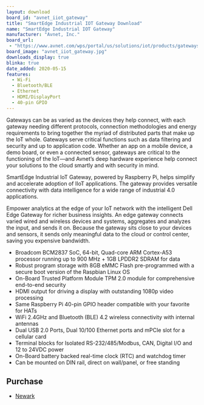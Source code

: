 ```yaml
---
layout: download
board_id: "avnet_iiot_gateway"
title: "SmartEdge Industrial IOT Gateway Download"
name: "SmartEdge Industrial IOT Gateway"
manufacturer: "Avnet, Inc."
board_url:
 - "https://www.avnet.com/wps/portal/us/solutions/iot/products/gateways/"
board_image: "avnet_iiot_gateway.jpg"
downloads_display: true
blinka: true
date_added: 2020-05-15
features:
  - Wi-Fi
  - Bluetooth/BLE
  - Ethernet
  - HDMI/DisplayPort
  - 40-pin GPIO
---
```


Gateways can be as varied as the devices they help connect, with each gateway needing different protocols, connection methodologies and energy requirements to bring together the myriad of distributed parts that make up the IoT whole. Gateways serve critical functions such as data filtering and security and up to application code. Whether an app on a mobile device, a demo board, or even a connected sensor, gateways are critical to the functioning of the IoT—and Avnet’s deep hardware experience help connect your solutions to the cloud smartly and with security in mind.

SmartEdge Industrial IoT Gateway, powered by Raspberry Pi, helps simplify and accelerate adoption of IIoT applications. The gateway provides versatile connectivity with data intelligence for a wide range of industrial 4.0 applications.

Empower analytics at the edge of your IoT network with the intelligent Dell Edge Gateway for richer business insights. An edge gateway connects varied wired and wireless devices and systems, aggregates and analyzes the input, and sends it on. Because the gateway sits close to your devices and sensors, it sends only meaningful data to the cloud or control center, saving you expensive bandwidth.

 * Broadcom BCM2837 SoC, 64-bit, Quad-core ARM Cortex-A53 processor running up to 900 MHz + 1GB LPDDR2 SDRAM for data
 * Robust program storage with 8GB eMMC Flash pre-programmed with a secure boot version of the Raspbian Linux OS
 * On-Board Trusted Platform Module TPM 2.0 module for comprehensive end-to-end security
 * HDMI output for driving a display with outstanding 1080p video processing
 * Same Raspberry Pi 40-pin GPIO header compatible with your favorite for HATs
 * WiFi 2.4GHz and Bluetooth (BLE) 4.2 wireless connectivity with internal antennas
 * Dual USB 2.0 Ports, Dual 10/100 Ethernet ports and mPCIe slot for a cellular card
 * Terminal blocks for Isolated RS-232/485/Modbus, CAN, Digital I/O and 12 to 24VDC power
 * On-Board battery backed real-time clock (RTC) and watchdog timer
 * Can be mounted on DIN rail, direct on wall/panel, or free standing

## Purchase
* [Newark](https://www.newark.com/avnet/avtse-rpi-iiotg/smartedge-industrial-iot-gateway/dp/02AH6799)
